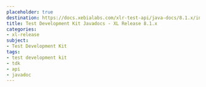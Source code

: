 ```yaml
---
placeholder: true
destination: https://docs.xebialabs.com/xlr-test-api/java-docs/8.1.x/index.html
title: Test Development Kit Javadocs - XL Release 8.1.x
categories:
- xl-release
subject:
- Test Development Kit
tags:
- test development kit
- tdk
- api
- javadoc
---
```

